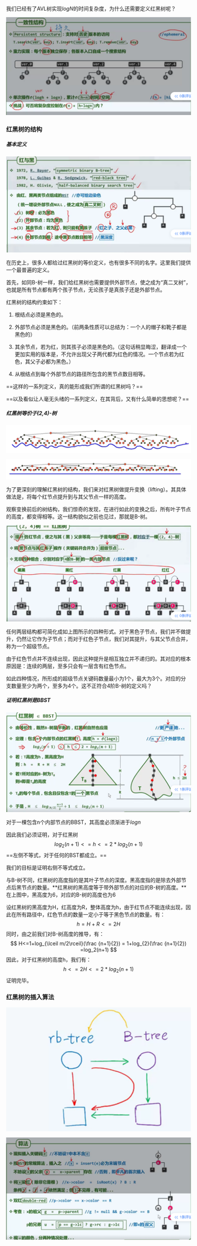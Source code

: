 我们已经有了AVL树实现$logN$的时间复杂度，为什么还需要定义红黑树呢？

![image-20210721102446624](红黑树.assets/image-20210721102446624.png)

### 红黑树的结构

##### 基本定义

![image-20210721104117202](红黑树.assets/image-20210721104117202.png)

在历史上，很多人都给过红黑树的等价定义，也有很多不同的名字。这里我们提供一个最普遍的定义。

首先，如同B-树一样，我们给红黑树也需要提供外部节点，使之成为“真二叉树”，也就是所有节点都有两个孩子节点，无论孩子是真孩子还是外部节点。

红黑树的结构约束如下：

1. 根结点必须是黑色的。
2. 外部节点必须是黑色的。（前两条性质可以总结为：一个人的帽子和靴子都是黑色的）
3. 其余节点，若为红，则其孩子必须是黑色的。（这句话稍显晦涩，翻译成一个更加实用的版本是，不允许出现父子两代都为红色的情况。一个节点若为红色，其父子必都为黑色。）

4. 从根结点到每个外部节点的路径所包含的黑节点数目相等。

==这样的一系列定义，真的能形成我们所谓的红黑树吗？==

==以及看似让人毫无头绪的一系列定义，在其背后，又有什么简单的思想呢？==

##### 红黑树等价于(2,4)-树

![image-20210721110524897](红黑树.assets/image-20210721110524897.png)

![image-20210721110607259](红黑树.assets/image-20210721110607259.png)

为了更深刻的理解红黑树的结构，我们来对红黑树做提升变换（lifting）。其具体做法是，将每个红节点提升到与其父节点一样的高度。

观察变换前后的树结构，我们惊奇的发现，在进行如此的变换之后，所有叶子节点的高度，都变得相等。这一结构貌似之前也见过，那就是B-树。

![image-20210721110114649](红黑树.assets/image-20210721110114649.png)

任何两层结构都可简化成如上图所示的四种形式。对于黑色子节点，我们并不做提升，仍然让它作为子节点；而对于红色子节点，我们对其提升，与其父节点合并，称为一个超级节点。

由于红色节点并不连续出现，因此这种提升是相互独立并不递归的。其对应的根本原因是：连续的两层，至多只会有一层含有红色节点。

如此四种情况，所形成的超级节点关键码数量最小为1个，最大为3个。对应的分支数量至少为两个，至多为4个。这不正符合4阶B-树的定义吗？

##### 证明红黑树是BBST

![image-20210721112820903](红黑树.assets/image-20210721112820903.png)

对于一棵包含n个内部节点的BBST，其高度必须渐进于$logn$

因此我们必须证明，对于红黑树
$$
log_2(n+1)<=h<=2*log_2(n+1)
$$
==左侧不等式，对于任何的BST都成立。==

我们的目标是证明右侧不等式成立。

与B-树不同，红黑树的高度指的是其叶子节点的深度。黑高度指的是除去外部节点后黑节点的数量。**红黑树的黑高度等于带外部节点的对应的B-树的高度。**在上图中，黑高度为6，对应的B-树的高度也为6

设红黑树的黑高度为H，红高度为R，整体高度为h，由于红节点不能连续出现，因此在所有路径中，红色节点的数量一定小于等于黑色节点的数量。有：
$$
h = H+R <=2H
$$
同时，由之前我们对B-树高度的推导，有：
$$
H<=1+log_{\lceil m/2\rceil}(\frac {n+1}{2}) = 1+log_{2}(\frac {n+1}{2}) =log_2(n+1)
$$
因此，对于红黑树的高度h，我们有：
$$
h<=2H<=2*log_2(n+1)
$$
证明完毕。

### 红黑树的插入算法

![image-20210721140752747](红黑树.assets/image-20210721140752747.png)



![image-20210721141354740](红黑树.assets/image-20210721141354740.png)

